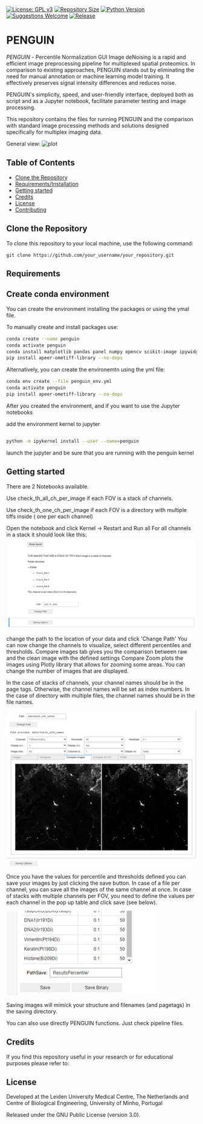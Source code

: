 [//]: # ([![License]&#40;https://img.shields.io/badge/license-MIT-blue.svg&#41;]&#40;LICENSE&#41;)
[![License: GPL v3](https://img.shields.io/badge/License-GPLv3-blue.svg)](https://www.gnu.org/licenses/gpl-3.0)
[![Repository Size](https://img.shields.io/github/repo-size/marta-seq/PENGUIN.svg)](https://github.com/marta-seq/PENGUIN)
[![Python Version](https://img.shields.io/badge/Python-3.8%2B-blue.svg)](https://www.python.org/downloads/)
[![Suggestions Welcome](https://img.shields.io/badge/Suggestions-Welcome-brightgreen.svg)](CONTRIBUTING.md)
[![Release](https://img.shields.io/github/v/release/marta-seq/PENGUIN.svg)](https://github.com/marta-seq/PENGUIN/releases/)

# PENGUIN

*PENGUIN* - Percentile Normalization GUI Image deNoising is a 
rapid and efficient image preprocessing pipeline for multiplexed spatial proteomics.
In comparison to existing approaches, PENGUIN stands out by eliminating the need 
for manual annotation or machine learning model training. 
It effectively preserves signal intensity differences and reduces noise.

PENGUIN's simplicity, speed,
and user-friendly interface, deployed both as script and as a Jupyter
notebook, facilitate parameter testing and image processing.

This repository contains the files for running PENGUIN and the comparison
with standard image processing methods and solutions designed 
specifically for multiplex imaging data. 


General view: 
![plot](figs/main_figure.png)


## Table of Contents
- [Clone the Repository](#clone-the-repository)
- [Requirements/Installation](#requirements)
- [Getting started](#getting-started)
- [Credits](#credits)
- [License](#license)
- [Contributing](#contributing)


## Clone the Repository
To clone this repository to your local machine, use the following command:

~~~~~~~~~~~~~
git clone https://github.com/your_username/your_repository.git
~~~~~~~~~~~~~

## Requirements

## Create conda environment

You can create the environment installing the packages or using the ymal file. 

To manually create and install packages use: 

```bash
conda create --name penguin
conda activate penguin
conda install matplotlib pandas panel numpy opencv scikit-image ipywidgets jupyter ipykernel plotly
pip install apeer-ometiff-library --no-deps
```

Alternatively, you can create the environemtn using the yml file:

```bash
conda env create --file penguin_env.yml
conda activate penguin
pip install apeer-ometiff-library --no-deps
```

After you created the environment, and if you want to use the Jupyter notebooks

add the environment kernel to jupyter 
~~~~~~~~~~~~~
~~~~~~~~~~~~~
```bash
python -m ipykernel install --user --name=penguin
```
launch the jupyter and be sure that you are running with the penguin kernel

## Getting started

There are 2 Notebooks available. 

Use check_th_all_ch_per_image if each FOV is a stack of channels.

Use check_th_one_ch_per_image if each FOV is a directory with multiple tiffs inside ( one per each channel)

Open the notebook and click Kernel -> Restart and Run all 
For all channels in a stack it should look like this: 
![plot](figs/all_ch_image.png)

change the path to the location of your data and click 'Change Path' 
You can now change the channels to visualize,
select different percentiles and thresholds. 
Compare images tab gives you the comparison between raw and the clean image with the defined settings
Compare Zoom plots the images using Plotly library that allows for zooming some areas. 
You can change the number of images that are displayed. 

In the case of stacks of channels, your channel names should be in the page tags. Otherwise, the channel names will be
set as index numbers. 
In the case of directory with multiple files, the channel names should be in the file names. 

![plot](figs/all_ch_image_2.png)


Once you have the values for percentile and thresholds defined you can 
save your images by just clicking the save button. 
In case of a file per channel, you can save all the images of the same 
channel at once. 
In case of stacks with multiple channels per FOV, you need to define
the values per each channel in the pop up table and click save (see below). 

![plot](figs/save_table.png)

Saving images will mimick your structure and filenames (and pagetags) in the
saving directory. 


You can also use directly PENGUIN functions. Just check pipeline files. 


## Credits
If you find this repository useful in your research or for educational purposes please refer to:

## License

Developed at the Leiden University Medical Centre, The Netherlands and 
Centre of Biological Engineering, University of Minho, Portugal

Released under the GNU Public License (version 3.0).


[//]: # (.. |License| image:: https://img.shields.io/badge/license-GPL%20v3.0-blue.svg)

[//]: # (   :target: https://opensource.org/licenses/GPL-3.0)

[//]: # (.. |PyPI version| image:: https://badge.fury.io/py/propythia.svg)

[//]: # (   :target: https://badge.fury.io/py/propythia)

[//]: # (.. |RTD version| image:: https://readthedocs.org/projects/propythia/badge/?version=latest&style=plastic)

[//]: # (   :target: https://propythia.readthedocs.io/)
